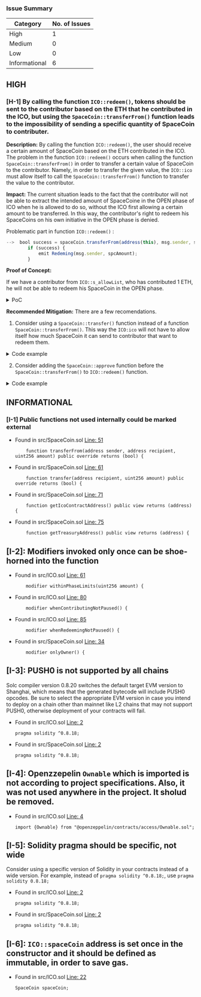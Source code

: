 ### Issue Summary

| Category      | No. of Issues |
| ------------- | ------------- |
| High          | 1             |
| Medium        | 0             |
| Low           | 0             |
| Informational | 6             |

## HIGH

### [H-1] By calling the function `ICO::redeem()`, tokens should be sent to the contributor based on the ETH that he contributed in the ICO, but using the `SpaceCoin::transferFrom()` function leads to the impossibility of sending a specific quantity of SpaceCoin to contributer.

**Description:** By calling the function `ICO::redeem()`, the user should receive a certain amount of SpaceCoin based on the ETH contributed in the ICO. The problem in the function `ICO::redeem()` occurs when calling the function `SpaceCoin::transferFrom()` in order to transfer a certain value of SpaceCoin to the contributor. Namely, in order to transfer the given value, the `ICO::ico` must allow itself to call the `SpaceCoin::transferFrom()` function to transfer the value to the contributor.

**Impact:** The current situation leads to the fact that the contributor will not be able to extract the intended amount of SpaceCoine in the OPEN phase of ICO when he is allowed to do so, without the ICO first allowing a certain amount to be transferred. In this way, the contributor's right to redeem his SpaceCoins on his own initiative in the OPEN phase is denied.

Problematic part in function `ICO::redeem()` :


```javascript
-->  bool success = spaceCoin.transferFrom(address(this), msg.sender, spcAmount);
        if (success) {
            emit Redeming(msg.sender, spcAmount);
        }
```

**Proof of Concept:**

If we have a contributor from `ICO::s_allowList`, who has contributed 1 ETH, he will not be able to redeem his SpaceCoin in the OPEN phase.

<details>
<summary>PoC</summary>
Place the following test into `TestSPC.t.sol`.

```javascript
 function testCanNotReedem() public {
        address allowListMember = 0x30C816eB8F5701b12687269F2601Cb6ff8A20510;

        vm.deal(allowListMember, STARTING_USER_BALANCE);
        vm.prank(allowListMember);
        ico.contribute{value: STARTING_USER_BALANCE}();
        vm.startPrank(ico.i_owner());
        ico.advancePhase(0);
        ico.advancePhase(1);
        vm.stopPrank();
        vm.prank(allowListMember);
        vm.expectRevert();
        ico.redeem();
    }
```

</details>

**Recommended Mitigation:** There are a few recomendations.

1. Consider using a `SpaceCoin::transfer()` function instead of a function `SpaceCoin::transferFrom()`. This way the `ICO:ico` will not have to allow itself how much SpaceCoin it can send to contributor that want to redeem them.

<details>
<summary>Code example</summary>

```diff
 function redeem() external whenRedeemingNotPaused {
        require(currentPhase == Phase.OPEN, "Reediming is available only in the OPEN phase");
        uint256 contributedEth = userToContributedAmount[msg.sender];
        require(contributedEth > 0, "No contribution to redeem");
        uint256 spcAmount = contributedEth * REEDEM_RATIO;
        userToContributedAmount[msg.sender] = 0;
+       bool success = spaceCoin.transfer(msg.sender, spcAmount);
-       bool success = spaceCoin.transferFrom(address(this), msg.sender, spcAmount);
        if (success) {
            emit Redeming(msg.sender, spcAmount);
        }
    }
```

</details>

2. Consider adding the `SpaceCoin::approve` function before the `SpaceCoin::transferFrom()` to `ICO::redeem()` function.
   
<details>
<summary>Code example</summary>

```diff
 function redeem() external whenRedeemingNotPaused {
        require(currentPhase == Phase.OPEN, "Reediming is available only in the OPEN phase");
        uint256 contributedEth = userToContributedAmount[msg.sender];
        require(contributedEth > 0, "No contribution to redeem");
        uint256 spcAmount = contributedEth * REEDEM_RATIO;
        userToContributedAmount[msg.sender] = 0;
+       spaceCoin.approve(address(this), spcAmount);
        bool success = spaceCoin.transferFrom(address(this), msg.sender, spcAmount);
        if (success) {
            emit Redeming(msg.sender, spcAmount);
        }
    }
```

</details>


## INFORMATIONAL


### [I-1] Public functions not used internally could be marked external

- Found in src/SpaceCoin.sol [Line: 51](src/SpaceCoin.sol#L51)

	```solidity
	    function transferFrom(address sender, address recipient, uint256 amount) public override returns (bool) {
	```

- Found in src/SpaceCoin.sol [Line: 61](src/SpaceCoin.sol#L61)

	```solidity
	    function transfer(address recipient, uint256 amount) public override returns (bool) {
	```

- Found in src/SpaceCoin.sol [Line: 71](src/SpaceCoin.sol#L71)

	```solidity
	    function getIcoContractAddress() public view returns (address) {
	```

- Found in src/SpaceCoin.sol [Line: 75](src/SpaceCoin.sol#L75)

	```solidity
	    function getTreasuryAddress() public view returns (address) {
	```


## [I-2]: Modifiers invoked only once can be shoe-horned into the function



- Found in src/ICO.sol [Line: 61](src/ICO.sol#L61)

	```solidity
	    modifier withinPhaseLimits(uint256 amount) {
	```

- Found in src/ICO.sol [Line: 80](src/ICO.sol#L80)

	```solidity
	    modifier whenContributingNotPaused() {
	```

- Found in src/ICO.sol [Line: 85](src/ICO.sol#L85)

	```solidity
	    modifier whenRedeemingNotPaused() {
	```

- Found in src/SpaceCoin.sol [Line: 34](src/SpaceCoin.sol#L34)

	```solidity
	    modifier onlyOwner() {
	```


## [I-3]: PUSH0 is not supported by all chains

Solc compiler version 0.8.20 switches the default target EVM version to Shanghai, which means that the generated bytecode will include PUSH0 opcodes. Be sure to select the appropriate EVM version in case you intend to deploy on a chain other than mainnet like L2 chains that may not support PUSH0, otherwise deployment of your contracts will fail.

- Found in src/ICO.sol [Line: 2](src/ICO.sol#L2)

	```solidity
	pragma solidity ^0.8.18;
	```

- Found in src/SpaceCoin.sol [Line: 2](src/SpaceCoin.sol#L2)

	```solidity
	pragma solidity ^0.8.18;
	```

## [I-4]: Openzzepelin `Ownable` which is imported is not according to project specifications. Also, it was not used anywhere in the project. It sholud be removed.

- Found in src/ICO.sol [Line: 4](src/ICO.sol#L4)

	```solidity
	import {Ownable} from "@openzeppelin/contracts/access/Ownable.sol";
	```


## [I-5]: Solidity pragma should be specific, not wide

Consider using a specific version of Solidity in your contracts instead of a wide version. For example, instead of `pragma solidity ^0.8.18;`, use `pragma solidity 0.8.18;`

- Found in src/ICO.sol [Line: 2](src/ICO.sol#L2)

	```solidity
	pragma solidity ^0.8.18;
	```

- Found in src/SpaceCoin.sol [Line: 2](src/SpaceCoin.sol#L2)

	```solidity
	pragma solidity ^0.8.18;
	```

## [I-6]: `ICO::spaceCoin` address is set once in the constructor and it should be defined as immutable, in order to save gas.


- Found in src/ICO.sol [Line: 22](src/ICO.sol#L22)

	```solidity
	SpaceCoin spaceCoin;
	```